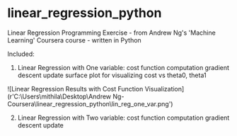 # linear_regression_python
Linear Regression Programming Exercise - from Andrew Ng's 'Machine Learning' Coursera course - written in Python

Included:
1) Linear Regression with One variable:
cost function computation
gradient descent update
surface plot for visualizing cost vs theta0, theta1

![Linear Regression Results with Cost Function Visualization](r'C:\Users\mithila\Desktop\Andrew Ng-Coursera\linear_regression_python\lin_reg_one_var.png')


2) Linear Regression with Two variable:
cost function computation
gradient descent update


